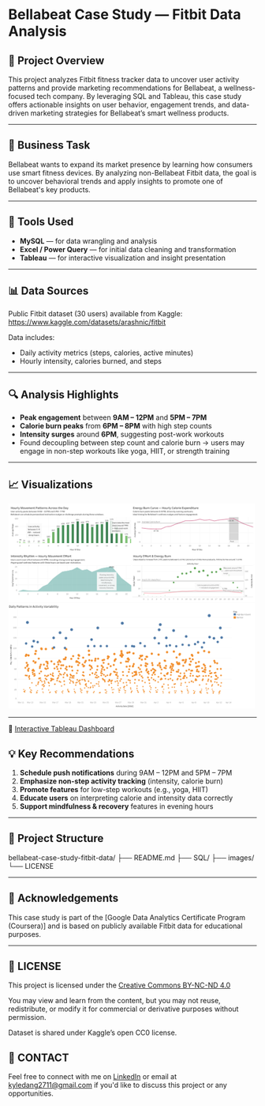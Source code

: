 # Bellabeat Case Study — Fitbit Data Analysis

## 📌 Project Overview

This project analyzes Fitbit fitness tracker data to uncover user activity patterns and provide marketing recommendations for Bellabeat, a wellness-focused tech company. By leveraging SQL and Tableau, this case study offers actionable insights on user behavior, engagement trends, and data-driven marketing strategies for Bellabeat’s smart wellness products.

---

## 🎯 Business Task

Bellabeat wants to expand its market presence by learning how consumers use smart fitness devices. By analyzing non-Bellabeat Fitbit data, the goal is to uncover behavioral trends and apply insights to promote one of Bellabeat's key products.

---

## 🔧 Tools Used

- **MySQL** — for data wrangling and analysis  
- **Excel / Power Query** — for initial data cleaning and transformation  
- **Tableau** — for interactive visualization and insight presentation  

---

## 📊 Data Sources

Public Fitbit dataset (30 users) available from Kaggle:  
https://www.kaggle.com/datasets/arashnic/fitbit

Data includes:
- Daily activity metrics (steps, calories, active minutes)
- Hourly intensity, calories burned, and steps

---

## 🔍 Analysis Highlights

- **Peak engagement** between **9AM – 12PM** and **5PM – 7PM**
- **Calorie burn peaks** from **6PM – 8PM** with high step counts
- **Intensity surges** around **6PM**, suggesting post-work workouts
- Found decoupling between step count and calorie burn → users may engage in non-step workouts like yoga, HIIT, or strength training

---

## 📈 Visualizations

<img src="images/Visualizing Daily Activity Rhythms & Variability.png" width="500"/>

<img src="images/Daily Patterns in Activity Variability.png" width="500"/>

---

📌 [Interactive Tableau Dashboard](https://public.tableau.com/app/profile/sidney.dang/viz/DRAFT_17533268985020/VisualizingDailyActivityRhythmsVariability)

## 💡 Key Recommendations

1. **Schedule push notifications** during 9AM – 12PM and 5PM – 7PM
2. **Emphasize non-step activity tracking** (intensity, calorie burn)
3. **Promote features** for low-step workouts (e.g., yoga, HIIT)
4. **Educate users** on interpreting calorie and intensity data correctly
5. **Support mindfulness & recovery** features in evening hours

---

## 📂 Project Structure

bellabeat-case-study-fitbit-data/
├── README.md
├── SQL/
├── images/
└── LICENSE

---

## 🤝 Acknowledgements

This case study is part of the [Google Data Analytics Certificate Program (Coursera)] and is based on publicly available Fitbit data for educational purposes.

---

## 📜 LICENSE

This project is licensed under the 
[Creative Commons BY-NC-ND 4.0](https://creativecommons.org/licenses/by-nc-nd/4.0/)

You may view and learn from the content, but you may not reuse, redistribute, or modify it for commercial or derivative purposes without permission.

Dataset is shared under Kaggle’s open CC0 license.


## 💬 CONTACT
Feel free to connect with me on [LinkedIn](https://linkedin.com/in/sidney-dang) or email at kyledang2711@gmail.com if you'd like to discuss this project or any opportunities.
